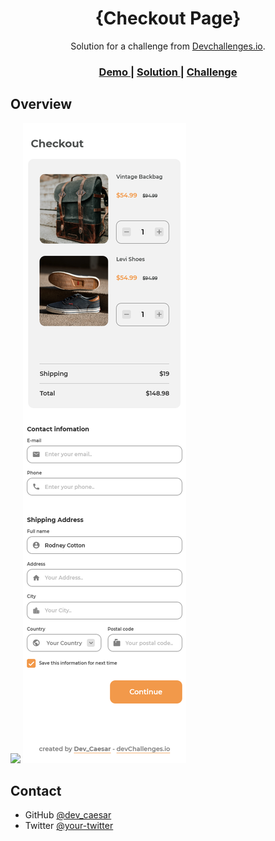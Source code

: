 <!-- Please update value in the {}  -->

<h1 align="center">{Checkout Page}</h1>

<div align="center">
   Solution for a challenge from  <a href="http://devchallenges.io" target="_blank">Devchallenges.io</a>.
</div>

<div align="center">
  <h3>
    <a href="https://{your-demo-link.your-domain}">
      Demo
    </a>
    <span> | </span>
    <a href="https://{your-url-to-the-solution}">
      Solution
    </a>
    <span> | </span>
    <a href="https://devchallenges.io/challenges/0J1NxxGhOUYVqihwegfO">
      Challenge
    </a>
  </h3>
</div>




## Overview

![](./Screenshot-desktop.png)
![](./Screenshot-mobile.png)





## Contact

- GitHub [@dev_caesar](https://{github.com/dev_caesar})
- Twitter [@your-twitter](https://{twitter.com/dev-caesar})
